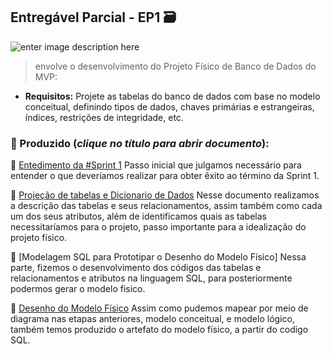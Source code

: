 ## Entregável Parcial - EP1 🗃️

![enter image description here](https://drive.google.com/file/d/11qBRx2cu3q9tmHbK2VmzrD5UCDvSrtV4/view?usp=sharing)

> envolve o desenvolvimento do Projeto Físico de Banco de Dados do MVP:

 -  **Requisitos:** Projete as tabelas do banco de dados com base no modelo conceitual, definindo tipos de dados, chaves primárias e estrangeiras, índices, restrições de integridade, etc.
 
 ### 📂 Produzido (*clique no título para abrir documento*): 

👣 [Entedimento da #Sprint 1](https://docs.google.com/document/d/1WD88m6wrEMMfo1sy6NO4tBrnCrWBIqSFBo3LDU8v-ZA/edit?usp=sharing)
Passo inicial que julgamos necessário para entender o que deveríamos realizar para obter êxito ao término da Sprint 1.

👣 [Projeção de tabelas e Dicionario de Dados](https://docs.google.com/spreadsheets/d/1F-rJvux_QpnvMES-bDsMlsdTmD8K8TpkaMf-XrgEkYc/edit?usp=sharing)
Nesse documento realizamos a descrição das tabelas e seus relacionamentos, assim também como cada um dos seus atributos, além de identificamos quais as tabelas necessitaríamos para o projeto, passo importante para a idealização do projeto físico.

👣 [Modelagem SQL para Prototipar o Desenho do Modelo Físico] 
Nessa parte, fizemos o desenvolvimento dos códigos das tabelas e relacionamentos e atributos na linguagem SQL, para posteriormente podermos gerar o modelo fisico.

👣 [Desenho do Modelo Físico](https://drive.google.com/file/d/1EdGO14tPNqW_HGz8hXRLahLlcCb2M7TF/view)
Assim como pudemos mapear por meio de diagrama nas etapas anteriores, modelo conceitual, e modelo lógico, também temos produzido o artefato do modelo físico, a partir do codigo SQL.



